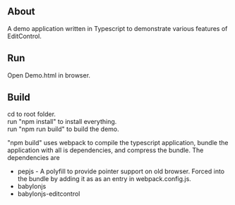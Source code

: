 ## About
A demo application written in Typescript to demonstrate various features of EditControl.

## Run
Open Demo.html in browser.

## Build
cd to root folder.  
run "npm install" to install everything.  
run "npm run build" to build the demo.    
  
"npm build" uses webpack to compile the typescript application, bundle the application with all is dependencies, and compress the bundle.
The dependencies are
* pepjs  - A polyfill to provide pointer support on old browser. Forced into the bundle by adding it as as an entry in webpack.config.js.
* babylonjs
* babylonjs-editcontrol


